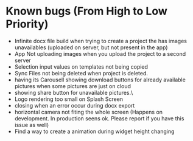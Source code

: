 # Known bugs (From High to Low Priority)

- Infinite docx file build when trying to create a project the has images unavailables (uploaded on server, but not present in the app)
- App Not uploading images when you upload the project to a second server
- Selection input values on templates not being copied
- Sync Files not being deleted when project is deleted.
- <PictureInput /> having its Carousell showing download buttons for already available pictures when some pictures are just on cloud
- <PictureInput /> showing share button for unavailable pictures.\
- Logo rendering too small on Splash Screen
- <AlertLayer /> closing when an error occur during docx export
- horizontal camera not fiting the whole screen (Happens on development. In production seens ok. Please report if you have this issue as well)
- Find a way to create a animation during widget height changing